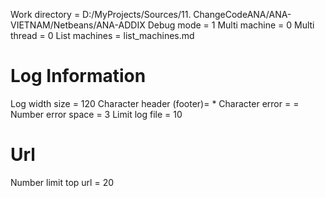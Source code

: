 Work directory = D:/MyProjects/Sources/11. ChangeCodeANA/ANA-VIETNAM/Netbeans/ANA-ADDIX
Debug mode = 1
Multi machine = 0
Multi thread = 0
List machines = list_machines.md
# Log Information
Log width size = 120
Character header (footer)= *
Character error = =
Number error space = 3
Limit log file = 10
# Url 
Number limit top url = 20
